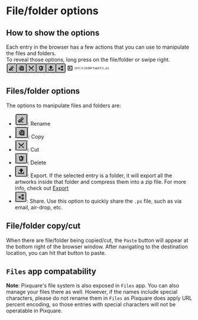 # File/folder options

## How to show the options
Each entry in the browser has a few actions that you can use to manipulate the files and folders.<br/>
To reveal those options, long press on the file/folder or swipe right.<br/>
![Entry options](images/entry_options.png)

## Files/folder options
The options to manipulate files and folders are:
- ![Rename](images/rename.png): Rename
- ![Copy](images/copy.png): Copy
- ![Cut](images/cut.png): Cut
- ![Delete](images/delete.png): Delete
- ![Export](images/export.png): Export. If the selected entry is a folder, it will export all the artworks inside that folder and compress them into a zip file. For more info, check out [Export](../../Export/export.md)
- ![Share](images/share.png): Share. Use this option to quickly share the `.px` file, such as via email, air-drop, etc.

## File/folder copy/cut
When there are file/folder being copied/cut, the `Paste` button will appear at the bottom right of the browser window. After navigating to the destination location, you can hit that button to paste.

## `Files` app compatability
**Note**: Pixquare's file system is also exposed in `Files` app. You can also manage your files there as well. However, if the names include special characters, please do not rename them in `Files` as Pixquare does apply URL percent encoding, so those entries with special characters will not be operatable in Pixquare.
